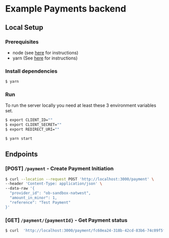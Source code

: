 # Example Payments backend

## Local Setup

### Prerequisites

- node (see [here](https://nodejs.org/en/) for instructions)
- yarn (See [here](https://yarnpkg.com/) for instructions)

### Install dependencies

```bash
$ yarn
```

### Run
To run the server locally you need at least these 3 environment variables set.
```bash
$ export CLIENT_ID=""
$ export CLIENT_SECRET=""
$ export REDIRECT_URI=""
```

```bash
$ yarn start
```

## Endpoints

### [POST] `/payment` - Create Payment Initiation
```bash
$ curl --location --request POST 'http://localhost:3000/payment' \
--header 'Content-Type: application/json' \
--data-raw '{
  "provider_id": "ob-sandbox-natwest",
  "amount_in_minor": 1,
  "reference": "Test Payment"
}'
```

### [GET] `/payment/{paymentId}` - Get Payment status
```bash
$ curl  'http://localhost:3000/payment/fc60ea24-318b-42cd-83b6-74c09f5f263d'
```
